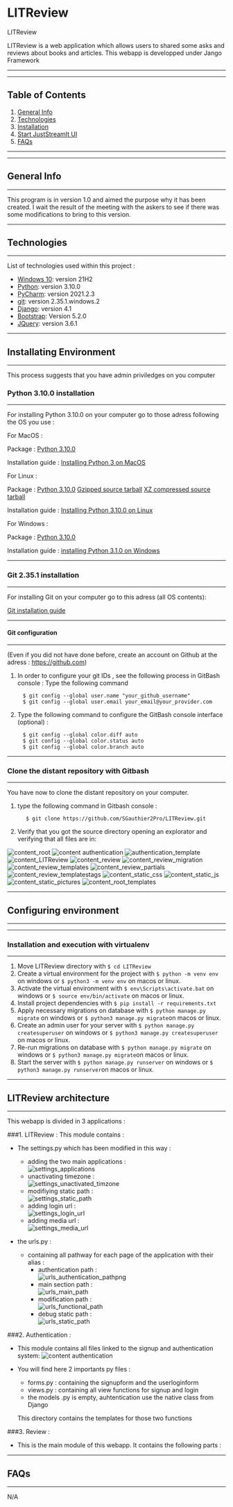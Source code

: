 # LITReview
LITReview

LITReview is a web application which allows users to shared some asks and reviews about books and articles.
This webapp is developped under Jango Framework 
***
***
## Table of Contents
1. [General Info](#general-info)
2. [Technologies](#technologies)
3. [Installation](#installation)
4. [Start JustStreamIt UI](#Start-JustStreamIt-UI)
5. [FAQs](#faqs)
***
***
## General Info
***
This program is in version 1.0 and aimed the purpose why it has been created.
I wait the result of the meeting with the askers to see if there was some modifications to bring to this version.

***
## Technologies
***
List of technologies used within this project : 
* [Windows 10](https://www.microsoft.com/fr-fr/software-download/windows10): version 21H2
* [Python](https://www.python.org/downloads/release/python-3100/):  version 3.10.0
* [PyCharm](https://www.jetbrains.com/fr-fr/pycharm/): version 2021.2.3
* [git](https://git-scm.com/download/win): version 2.35.1.windows.2
* [Django](https://www.djangoproject.com/): version 4.1
* [Bootstrap](https://getbootstrap.com/): Version 5.2.0
* [JQuery](https://jquery.com/): version 3.6.1

***
## Installating Environment
***
This process suggests that you have admin priviledges on you computer
### Python 3.10.0 installation
***
For installing Python 3.10.0 on your computer go to those adress following the OS you use :

For MacOS :

  Package :
    [Python 3.10.0](https://www.python.org/ftp/python/3.10.0/python-3.10.0post2-macos11.pkg)
    
  Installation guide :
    [Installing Python 3 on MacOS](https://docs.python-guide.org/starting/install3/osx/)

For Linux :

  Package :
    [Python 3.10.0](https://www.python.org/downloads/release/python-3100/)
    [Gzipped source tarball](https://www.python.org/ftp/python/3.10.0/Python-3.10.0.tgz)
    [XZ compressed source tarball](https://www.python.org/ftp/python/3.10.0/Python-3.10.0.tar.xz)
    
 Installation guide :
    [Installing Python 3.10.0 on Linux](https://docs.python-guide.org/starting/install3/linux/)

For Windows :

  Package : 
    [Python 3.10.0](https://www.python.org/ftp/python/3.10.0/python-3.10.0-amd64.exe)
    
  Installation guide :
    [installing Python 3.1.0 on Windows](https://docs.python.org/fr/3/using/windows.html)

***
### Git 2.35.1 installation
***
For installing Git on your computer go to this adress (all OS contents):

[Git installation guide](https://git-scm.com/book/en/v2/Getting-Started-Installing-Git)

***
#### Git configuration 
***
(Even if you did not have done before, create an account on Github at the adress : https://github.com)

1. In order to configure your git IDs , see the following process in GitBash console :
   Type the following command
  
  ``` 
       $ git config --global user.name "your_github_username"
       $ git config --global user.email your_email@your_provider.com
  ```
2. Type the following command to configure the GitBash console interface (optional) :
  
  ```
       $ git config --global color.diff auto
       $ git config --global color.status auto 
       $ git config --global color.branch auto
  ```
***
### Clone the distant repository with Gitbash
***
You have now to clone the distant repository on your computer.
1. type the following command in Gitbash console :
  
  ```
        $ git clone https://github.com/SGauthier2Pro/LITReview.git
  ```
2. Verify that you got the source directory opening an explorator and verifying that all files are in:

![content_root](https://user-images.githubusercontent.com/99419487/189898295-e63ac66d-5160-4c3a-8585-ccc4cf853f6a.png)
![content authentication](https://user-images.githubusercontent.com/99419487/189898305-7d7d868d-6ad4-4726-af5d-f911a6fff690.png)
![authentication_template](https://user-images.githubusercontent.com/99419487/190015807-a1d01872-2e3f-4a0a-a95a-dad35fe754e8.png)
![content_LITReview](https://user-images.githubusercontent.com/99419487/189898335-bcad09a7-418a-4b89-ac68-9af9b005ef3e.png)
![content_review](https://user-images.githubusercontent.com/99419487/189898349-55c10aa0-9181-4227-98c2-be9db20e0b89.png)
![content_review_migration](https://user-images.githubusercontent.com/99419487/189898363-39b3bf55-4233-4cc0-8357-cb8099506aa8.png)
![content_review_templates](https://user-images.githubusercontent.com/99419487/189898378-9d2c7dbb-9eec-4541-bab1-7b528e6f18c9.png)
![content_review_partials](https://user-images.githubusercontent.com/99419487/189898391-efcf18c1-9fa5-4c50-a459-a5214a9bab1c.png)
![content_review_templatestags](https://user-images.githubusercontent.com/99419487/189898410-20b27be0-db2b-44ec-ae7b-e3d370985183.png)
![content_static_css](https://user-images.githubusercontent.com/99419487/189898418-34b6593d-45c0-4471-b443-99c19ed8682c.png)
![content_static_js](https://user-images.githubusercontent.com/99419487/189898430-8b00e5d9-9c2a-4611-a6b2-c8e5bc3d3faf.png)
![content_static_pictures](https://user-images.githubusercontent.com/99419487/189898445-10a4b156-fd4a-4c89-a2c6-568e6f0d6965.png)
![content_root_templates](https://user-images.githubusercontent.com/99419487/189898454-851706ff-ceca-4865-a75b-bbf64ff25d5b.png)


***
## Configuring environment
***
***
### Installation and execution with virtualenv
***
1. Move LITReview directory with ```$ cd LITReview```
2. Create a virtual environment for the project with ```$ python -m venv env``` on windows or ```$ python3 -m venv env``` on macos or linux.
3. Activate the virtual environment with ```$ env\Scripts\activate.bat``` on windows or ```$ source env/bin/activate``` on macos or linux.
4. Install project dependencies with ```$ pip install -r requirements.txt```
5. Apply necessary migrations on database with ```$ python manage.py migrate``` on windows or ```$ python3 manage.py migrate```on macos or linux.
6. Create an admin user for your server with ```$ python manage.py createsuperuser``` on windows or ```$ python3 manage.py createsuperuser``` on macos or linux.
7. Re-run migrations on database with ```$ python manage.py migrate``` on windows or ```$ python3 manage.py migrate```on macos or linux.
8. Start the server with ```$ python manage.py runserver``` on windows or ```$ python3 manage.py runserver```on macos or linux.
 
***
## LITReview architecture
***
This webapp is divided in 3 applications :

###1. LITReview : 
This module contains : 
   - The settings.py which has been modified in this way :
   
     - adding the two main applications :  
     ![settings_applications](https://user-images.githubusercontent.com/99419487/190012034-eea43c07-3953-4b9e-8705-a0e8b76737ef.png)
     - unactivating timezone :  
     ![settings_unactivated_timzone](https://user-images.githubusercontent.com/99419487/190012271-6966cfca-cee9-4b30-903e-5293490b5951.png)
     - modifiying static path :  
     ![settings_static_path](https://user-images.githubusercontent.com/99419487/190013238-90d7b8d4-e61f-45a5-b0af-d6bfe3a1ef9b.png)
     - adding login url :  
     ![settings_login_url](https://user-images.githubusercontent.com/99419487/190013802-ea02fc18-ed47-481e-ac94-58809ff852f7.png)
     - adding media url :  
     ![settings_media_url](https://user-images.githubusercontent.com/99419487/190013812-3539b274-7e87-484b-bad9-03ac9b33d373.png)
      
- the urls.py :
  - containing all pathway for each page of the application with their alias :
    - authentication path :  
    ![urls_authentication_pathpng](https://user-images.githubusercontent.com/99419487/190018220-21725cf4-ef95-43d5-80fc-8ab5ddce8dbd.png)
    - main section path :  
    ![urls_main_path](https://user-images.githubusercontent.com/99419487/190018233-5a1c1e64-f0b4-494c-bb9d-ab6cba7b1625.png)
    - modification path :  
    ![urls_functional_path](https://user-images.githubusercontent.com/99419487/190018245-c0a8ff5e-28c8-4be1-ac36-f8f74737248c.png)
    - debug static path :  
    ![urls_static_path](https://user-images.githubusercontent.com/99419487/190018254-4879fae1-0f15-4a9d-89d4-c7d471b8ca00.png)
    
###2. Authentication :
- This module contains all files linked to the signup and authentication system:
  ![content authentication](https://user-images.githubusercontent.com/99419487/189898305-7d7d868d-6ad4-4726-af5d-f911a6fff690.png)
  
- You will find here 2 importants py files :
    - forms.py : containing the signupform and the userloginform
    - views.py : containing all view functions for signup and login
    - the models .py is empty, auhtentication use the native class from Django

  This directory contains the templates for those two functions

###3. Review :  
- This is the main module of this webapp. It contains the following parts :
  
***
## FAQs
***

N/A
